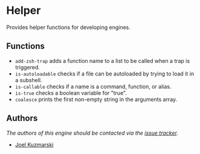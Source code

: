 Helper
======

Provides helper functions for developing engines.

Functions
---------

  - `add-zsh-trap` adds a function name to a list to be called when a trap is
    triggered.
  - `is-autoloadable` checks if a file can be autoloaded by trying to load it
    in a subshell.
  - `is-callable` checks if a name is a command, function, or alias.
  - `is-true` checks a boolean variable for "true".
  - `coalesce` prints the first non-empty string in the arguments array.

Authors
-------

*The authors of this engine should be contacted via the [issue tracker][1].*

  - [Joel Kuzmarski](https://github.com/leoj3n)

[1]: https://github.com/leoj3n/DeLorean/issues
